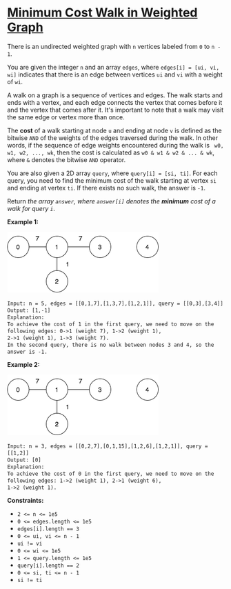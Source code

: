 [Minimum Cost Walk in Weighted Graph](https://leetcode.com/problems/minimum-cost-walk-in-weighted-graph/)
===

There is an undirected weighted graph with `n` vertices labeled from `0` to `n - 1`.

You are given the integer `n` and an array `edges`, where `edges[i] = [ui, vi, wi]` indicates that there is an edge
between vertices `ui` and `vi` with a weight of `wi`.

A walk on a graph is a sequence of vertices and edges. The walk starts and ends with a vertex, and each edge connects
the vertex that comes before it and the vertex that comes after it. It's important to note that a walk may visit the
same edge or vertex more than once.

The **cost** of a walk starting at node `u` and ending at node `v` is defined as the bitwise `AND` of the weights of the
edges traversed during the walk. In other words, if the sequence of edge weights encountered during the walk is
` w0, w1, w2, ..., wk`, then the cost is calculated as `w0 & w1 & w2 & ... & wk`, where `&` denotes the bitwise `AND`
operator.

You are also given a 2D array `query`, where `query[i] = [si, ti]`. For each query, you need to find the minimum cost of
the walk starting at vertex `si` and ending at vertex `ti`. If there exists no such walk, the answer is `-1`.

Return _the array `answer`, where `answer[i]` denotes the **minimum** cost of a walk for query `i`_.

**Example 1:**

![img.png](../bin/minimum_cost_walk_in_weighted_graph/img.png)

```text
Input: n = 5, edges = [[0,1,7],[1,3,7],[1,2,1]], query = [[0,3],[3,4]]
Output: [1,-1]
Explanation:
To achieve the cost of 1 in the first query, we need to move on the following edges: 0->1 (weight 7), 1->2 (weight 1), 
2->1 (weight 1), 1->3 (weight 7).
In the second query, there is no walk between nodes 3 and 4, so the answer is -1.
```

**Example 2:**

![img_1.png](../bin/minimum_cost_walk_in_weighted_graph/img_1.png)

```text
Input: n = 3, edges = [[0,2,7],[0,1,15],[1,2,6],[1,2,1]], query = [[1,2]]
Output: [0]
Explanation:
To achieve the cost of 0 in the first query, we need to move on the following edges: 1->2 (weight 1), 2->1 (weight 6), 
1->2 (weight 1).
```

**Constraints:**

* `2 <= n <= 1e5`
* `0 <= edges.length <= 1e5`
* `edges[i].length == 3`
* `0 <= ui, vi <= n - 1`
* `ui != vi`
* `0 <= wi <= 1e5`
* `1 <= query.length <= 1e5`
* `query[i].length == 2`
* `0 <= si, ti <= n - 1`
* `si != ti`

